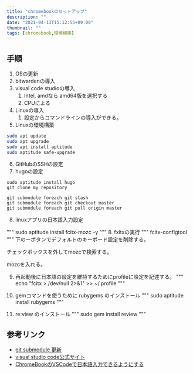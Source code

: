 ```yaml
---
title: "chromebookのセットアップ"
description: ""
date: "2021-04-13T15:12:55+09:00"
thumbnail: ""
tags: [chromebook,環境構築]
---
```

## 手順
1. OSの更新
1. bitwardenの導入
1. visual code studioの導入
    1. Intel, amdなら amd64版を選択する
    1. CPUによる
1. Linuxの導入
    1. 設定からコマンドラインの導入ができる。
1. Linuxの環境構築

```sh
sudo apt update
sudo apt upgrade
sudo apt install aptitude
sudo aptitude safe-upgrade
```
6. GitHubのSSHの設定
6. hugoの設定

```
sudo aptitude install hugo
git clone my_repository

git submodule foreach git stash
git submodule foreach git checkout master
git submodule foreach git pull origin master
```
8. linuxアプリの日本語入力設定

"""
sudo aptitude install fcitx-mozc -y
"""
    8. fxitxの実行
"""
fcitx-configtool
"""
下のーボタンでデフォルトのキーボード設定を削除する。

チェックボックスを外してmozcで検索する。

mozcを入れる。

9. 再起動後に日本語の設定を維持するためにprofileに設定を記述する。
"""
echo "fcitx > /dev/null 2>&1" >> ~/.profile
"""

10. gemコマンドを使うために rubygems のインストール
"""
sudo aptitude install rubygems
"""

11. re:view のインストール
"""
sudo gem install review
"""

## 参考リンク
- [git submodule 更新](https://m-tmatma.github.io/git/update-submodule.html)
- [visual studio code公式サイト](https://code.visualstudio.com)
- [ChromeBookのVSCodeで日本語入力できるようにする](https://gotoblog.org/chromebook-vscode-japanese/)

